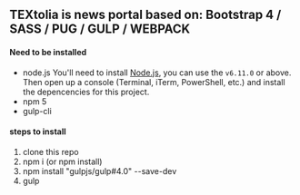 ## TEXtolia is news portal based on: Bootstrap 4 / SASS / PUG / GULP / WEBPACK

#### Need to be installed
* node.js You'll need to install [Node.js](https://nodejs.org/en/), you can use the `v6.11.0` or above. Then open up a console (Terminal, iTerm, PowerShell, etc.) and install the depencencies for this project.
* npm 5
* gulp-cli 

#### steps to install
1. clone this repo
2. npm i (or npm install)
3. npm install "gulpjs/gulp#4.0" --save-dev
4. gulp 